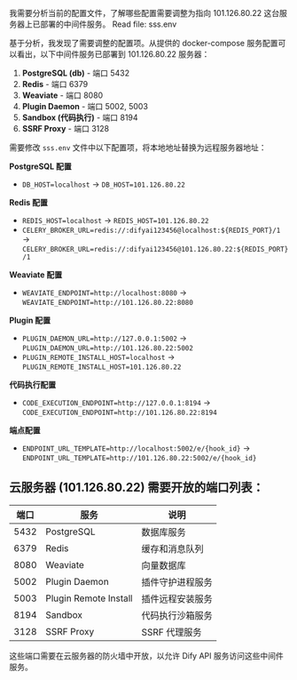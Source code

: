 我需要分析当前的配置文件，了解哪些配置需要调整为指向 101.126.80.22 这台服务器上已部署的中间件服务。
Read file: sss.env

基于分析，我发现了需要调整的配置项。从提供的 docker-compose 服务配置可以看出，以下中间件服务已部署到 101.126.80.22 服务器：

1. **PostgreSQL (db)** - 端口 5432
2. **Redis** - 端口 6379
3. **Weaviate** - 端口 8080  
4. **Plugin Daemon** - 端口 5002, 5003
5. **Sandbox (代码执行)** - 端口 8194
6. **SSRF Proxy** - 端口 3128

需要修改 `sss.env` 文件中以下配置项，将本地地址替换为远程服务器地址：

**PostgreSQL 配置**
- `DB_HOST=localhost` → `DB_HOST=101.126.80.22`

**Redis 配置**  
- `REDIS_HOST=localhost` → `REDIS_HOST=101.126.80.22`
- `CELERY_BROKER_URL=redis://:difyai123456@localhost:${REDIS_PORT}/1` → `CELERY_BROKER_URL=redis://:difyai123456@101.126.80.22:${REDIS_PORT}/1`

**Weaviate 配置**
- `WEAVIATE_ENDPOINT=http://localhost:8080` → `WEAVIATE_ENDPOINT=http://101.126.80.22:8080`

**Plugin 配置**
- `PLUGIN_DAEMON_URL=http://127.0.0.1:5002` → `PLUGIN_DAEMON_URL=http://101.126.80.22:5002`
- `PLUGIN_REMOTE_INSTALL_HOST=localhost` → `PLUGIN_REMOTE_INSTALL_HOST=101.126.80.22`

**代码执行配置**
- `CODE_EXECUTION_ENDPOINT=http://127.0.0.1:8194` → `CODE_EXECUTION_ENDPOINT=http://101.126.80.22:8194`

**端点配置**
- `ENDPOINT_URL_TEMPLATE=http://localhost:5002/e/{hook_id}` → `ENDPOINT_URL_TEMPLATE=http://101.126.80.22:5002/e/{hook_id}`

## 云服务器 (101.126.80.22) 需要开放的端口列表：

| 端口 | 服务 | 说明 |
|------|------|------|
| 5432 | PostgreSQL | 数据库服务 |
| 6379 | Redis | 缓存和消息队列 |
| 8080 | Weaviate | 向量数据库 |
| 5002 | Plugin Daemon | 插件守护进程服务 |
| 5003 | Plugin Remote Install | 插件远程安装服务 |
| 8194 | Sandbox | 代码执行沙箱服务 |
| 3128 | SSRF Proxy | SSRF 代理服务 |

这些端口需要在云服务器的防火墙中开放，以允许 Dify API 服务访问这些中间件服务。